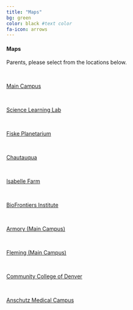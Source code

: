 ```yaml
---
title: "Maps"
bg: green 
color: black #text color
fa-icon: arrows
---
```


#### Maps
Parents, please select from the locations below.


&nbsp;


[Main Campus](http://sciencediscovery.colorado.edu/wp-content/uploads/2013/05/440-MC-parking.pdf)

&nbsp;

[Science Learning Lab](http://sciencediscovery.colorado.edu/wp-content/uploads/2013/05/SLL.pdf)

&nbsp;

[Fiske Planetarium](http://sciencediscovery.colorado.edu/wp-content/uploads/2011/12/Fiske-Parking-2015.jpg)

&nbsp;

[Chautauqua](http://sciencediscovery.colorado.edu/wp-content/uploads/2013/05/Chautaqua-drop-off.pdf)

&nbsp;

[Isabelle Farm](http://sciencediscovery.colorado.edu/wp-content/uploads/2013/05/Isabelle-Farm-drop-off.pdf)

&nbsp;

[BioFrontiers Institute](http://sciencediscovery.colorado.edu/wp-content/uploads/2013/05/JSCBB-Parking.pdf)

&nbsp;

[Armory (Main Campus)](http://sciencediscovery.colorado.edu/wp-content/uploads/2013/05/Armory-drop-off.pdf)

&nbsp;

[Fleming (Main Campus)](http://sciencediscovery.colorado.edu/wp-content/uploads/2011/12/Fleming-Parking-2015.pdf)

&nbsp;

[Community College of Denver](https://www.google.com/maps/dir//Community+College+of+Denver,+800+Curtis+Street,+Denver,+CO+80204/@39.7421449,-105.0061823,15z/data=!4m13!1m4!3m3!1s0x876c78cc20fc7753:0xef94a6e392ea3676!2sCommunity+College+of+Denver!3b1!4m7!1m0!1m5!1m1!1s0x876c78cc20fc7753:0xef94a6e392ea3676!2m2!1d-105.0051069!2d39.741341)

&nbsp;

[Anschutz Medical Campus](https://www.google.com/maps/dir//CU+Anschutz+Medical+Campus,+13001+E+17th+Pl,+Aurora,+CO+80045/@39.7446045,-104.8437677,16z/data=!4m13!1m4!3m3!1s0x876c634d04985013:0xb540696e93466730!2sCU+Anschutz+Medical+Campus!3b1!4m7!1m0!1m5!1m1!1s0x876c634d04985013:0xb540696e93466730!2m2!1d-104.8377105!2d39.7451972)
